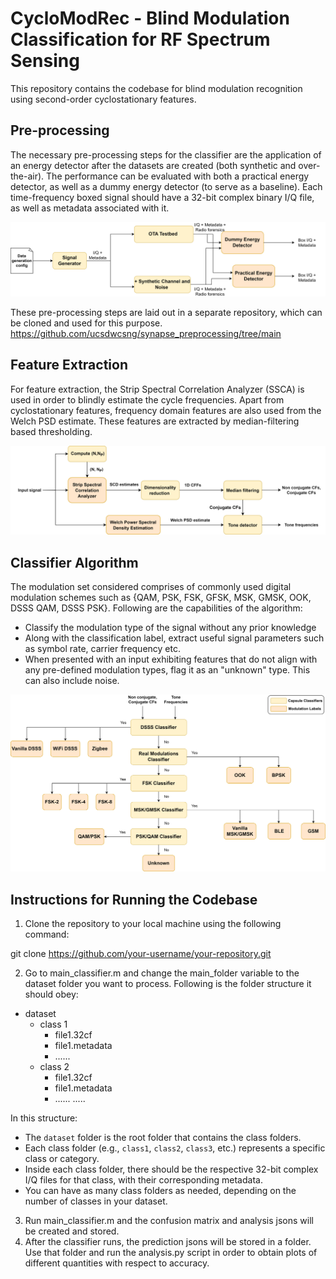 # CycloModRec - Blind Modulation Classification for RF Spectrum Sensing 

This repository contains the codebase for blind modulation recognition using second-order cyclostationary features. 

## Pre-processing 
The necessary pre-processing steps for the classifier are the application of an energy detector after the datasets are created (both synthetic and over-the-air). The performance can be evaluated with both a practical energy detector, as well as a dummy energy detector (to serve as a baseline). Each time-frequency boxed signal should have a 32-bit complex binary I/Q file, as well as metadata associated with it. 

![./docs/system%20architecture.png](./docs/data_preprocessing.png)

These pre-processing steps are laid out in a separate repository, which can be cloned and used for this purpose. 
https://github.com/ucsdwcsng/synapse_preprocessing/tree/main

## Feature Extraction
For feature extraction, the Strip Spectral Correlation Analyzer (SSCA) is used in order to blindly estimate the cycle frequencies. Apart from cyclostationary features, frequency domain features are also used from the Welch PSD estimate. These features are extracted by median-filtering based thresholding. 

![./docs/system%20architecture.png](./docs/pre-processing-flow.png)

## Classifier Algorithm 

The modulation set considered comprises of commonly used digital modulation schemes such as {QAM, PSK, FSK, GFSK, MSK, GMSK, OOK, DSSS QAM, DSSS PSK}. Following are the capabilities of the algorithm:
* Classify the modulation type of the signal without any prior knowledge
* Along with the classification label, extract useful signal parameters such as symbol rate, carrier frequency etc. 
* When presented with an input exhibiting features that do not align with any pre-defined modulation types, flag it as an "unknown" type. This can also include noise.

![./docs/system%20architecture.png](./docs/decision-tree.png)

## Instructions for Running the Codebase

1. Clone the repository to your local machine using the following command:

git clone https://github.com/your-username/your-repository.git

2. Go to main_classifier.m and change the main_folder variable to the dataset folder you want to process. Following is the folder structure it should obey: 

- dataset
  - class 1
    - file1.32cf
    - file1.metadata
    - ......
  - class 2
    - file1.32cf
    - file1.metadata
    - ......
  .....

In this structure:

- The `dataset` folder is the root folder that contains the class folders.
- Each class folder (e.g., `class1`, `class2`, `class3`, etc.) represents a specific class or category.
- Inside each class folder, there should be the respective 32-bit complex I/Q files for that class, with their corresponding metadata.
- You can have as many class folders as needed, depending on the number of classes in your dataset.

3. Run main_classifier.m and the confusion matrix and analysis jsons will be created and stored. 
4. After the classifier runs, the prediction jsons will be stored in a folder. Use that folder and run the analysis.py script in order to obtain plots of different quantities with respect to accuracy. 
